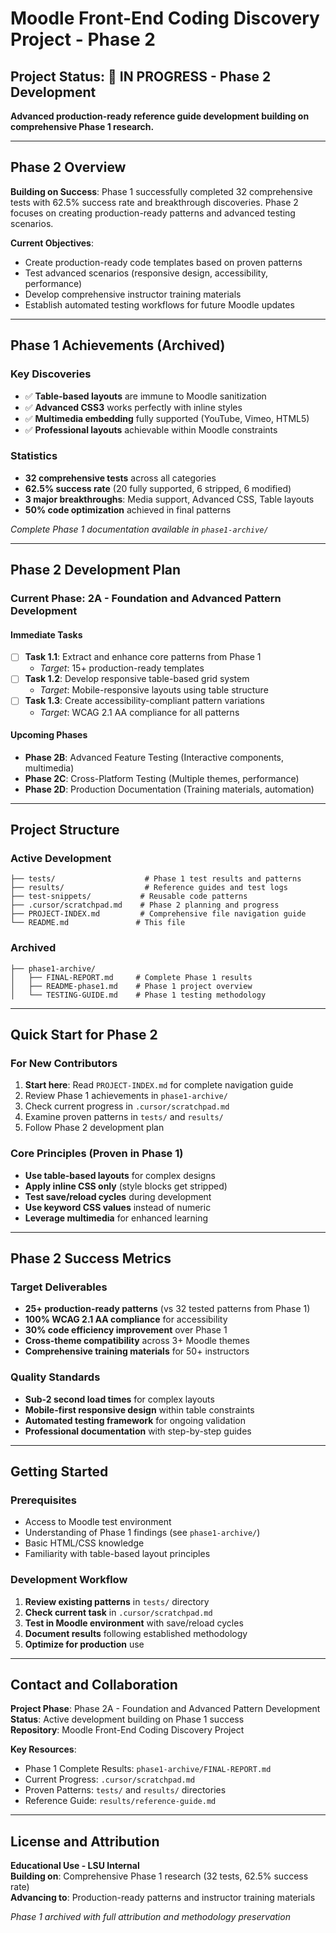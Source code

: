 # Moodle Front-End Coding Discovery Project - Phase 2

## Project Status: 🚀 IN PROGRESS - Phase 2 Development

**Advanced production-ready reference guide development building on comprehensive Phase 1 research.**

---

## Phase 2 Overview

**Building on Success**: Phase 1 successfully completed 32 comprehensive tests with 62.5% success rate and breakthrough discoveries. Phase 2 focuses on creating production-ready patterns and advanced testing scenarios.

**Current Objectives**:
- Create production-ready code templates based on proven patterns
- Test advanced scenarios (responsive design, accessibility, performance)
- Develop comprehensive instructor training materials
- Establish automated testing workflows for future Moodle updates

---

## Phase 1 Achievements (Archived)

### Key Discoveries
- ✅ **Table-based layouts** are immune to Moodle sanitization
- ✅ **Advanced CSS3** works perfectly with inline styles
- ✅ **Multimedia embedding** fully supported (YouTube, Vimeo, HTML5)
- ✅ **Professional layouts** achievable within Moodle constraints

### Statistics
- **32 comprehensive tests** across all categories
- **62.5% success rate** (20 fully supported, 6 stripped, 6 modified)
- **3 major breakthroughs**: Media support, Advanced CSS, Table layouts
- **50% code optimization** achieved in final patterns

*Complete Phase 1 documentation available in `phase1-archive/`*

---

## Phase 2 Development Plan

### Current Phase: 2A - Foundation and Advanced Pattern Development

#### Immediate Tasks
- [ ] **Task 1.1**: Extract and enhance core patterns from Phase 1
  - *Target*: 15+ production-ready templates
- [ ] **Task 1.2**: Develop responsive table-based grid system
  - *Target*: Mobile-responsive layouts using table structure
- [ ] **Task 1.3**: Create accessibility-compliant pattern variations
  - *Target*: WCAG 2.1 AA compliance for all patterns

#### Upcoming Phases
- **Phase 2B**: Advanced Feature Testing (Interactive components, multimedia)
- **Phase 2C**: Cross-Platform Testing (Multiple themes, performance)
- **Phase 2D**: Production Documentation (Training materials, automation)

---

## Project Structure

### Active Development
```
├── tests/                    # Phase 1 test results and patterns
├── results/                  # Reference guides and test logs
├── test-snippets/           # Reusable code patterns
├── .cursor/scratchpad.md    # Phase 2 planning and progress
├── PROJECT-INDEX.md         # Comprehensive file navigation guide
└── README.md               # This file
```

### Archived
```
├── phase1-archive/
│   ├── FINAL-REPORT.md     # Complete Phase 1 results
│   ├── README-phase1.md    # Phase 1 project overview
│   └── TESTING-GUIDE.md    # Phase 1 testing methodology
```

---

## Quick Start for Phase 2

### For New Contributors
1. **Start here**: Read `PROJECT-INDEX.md` for complete navigation guide
2. Review Phase 1 achievements in `phase1-archive/`
3. Check current progress in `.cursor/scratchpad.md`
4. Examine proven patterns in `tests/` and `results/`
5. Follow Phase 2 development plan

### Core Principles (Proven in Phase 1)
- **Use table-based layouts** for complex designs
- **Apply inline CSS only** (style blocks get stripped)
- **Test save/reload cycles** during development
- **Use keyword CSS values** instead of numeric
- **Leverage multimedia** for enhanced learning

---

## Phase 2 Success Metrics

### Target Deliverables
- **25+ production-ready patterns** (vs 32 tested patterns from Phase 1)
- **100% WCAG 2.1 AA compliance** for accessibility
- **30% code efficiency improvement** over Phase 1
- **Cross-theme compatibility** across 3+ Moodle themes
- **Comprehensive training materials** for 50+ instructors

### Quality Standards
- **Sub-2 second load times** for complex layouts
- **Mobile-first responsive design** within table constraints
- **Automated testing framework** for ongoing validation
- **Professional documentation** with step-by-step guides

---

## Getting Started

### Prerequisites
- Access to Moodle test environment
- Understanding of Phase 1 findings (see `phase1-archive/`)
- Basic HTML/CSS knowledge
- Familiarity with table-based layout principles

### Development Workflow
1. **Review existing patterns** in `tests/` directory
2. **Check current task** in `.cursor/scratchpad.md`
3. **Test in Moodle environment** with save/reload cycles
4. **Document results** following established methodology
5. **Optimize for production** use

---

## Contact and Collaboration

**Project Phase**: Phase 2A - Foundation and Advanced Pattern Development  
**Status**: Active development building on Phase 1 success  
**Repository**: Moodle Front-End Coding Discovery Project  

**Key Resources**:
- Phase 1 Complete Results: `phase1-archive/FINAL-REPORT.md`
- Current Progress: `.cursor/scratchpad.md`
- Proven Patterns: `tests/` and `results/` directories
- Reference Guide: `results/reference-guide.md`

---

## License and Attribution

**Educational Use - LSU Internal**  
**Building on**: Comprehensive Phase 1 research (32 tests, 62.5% success rate)  
**Advancing to**: Production-ready patterns and instructor training materials

*Phase 1 archived with full attribution and methodology preservation* 